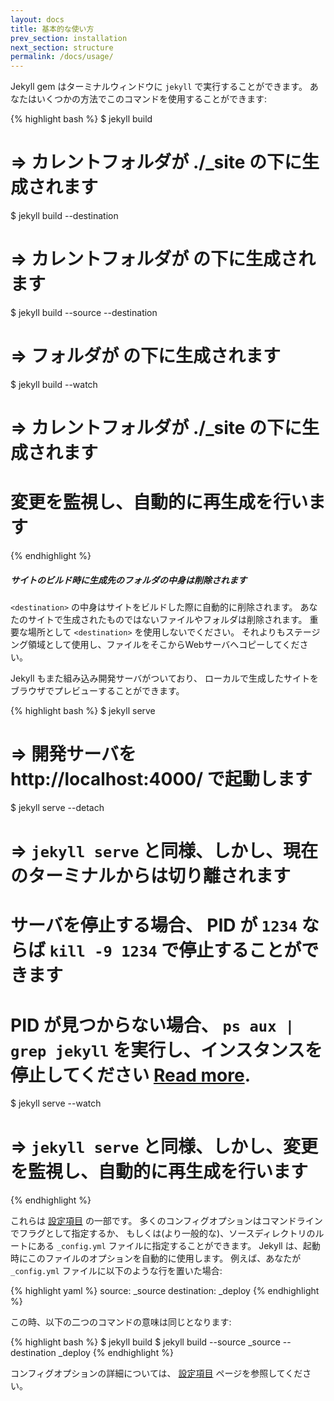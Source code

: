 ```yaml
---
layout: docs
title: 基本的な使い方
prev_section: installation
next_section: structure
permalink: /docs/usage/
---
```


<!--original
---
layout: docs
title: Basic Usage
prev_section: installation
next_section: structure
permalink: /docs/usage/
---
-->

Jekyll gem はターミナルウィンドウに `jekyll` で実行することができます。
あなたはいくつかの方法でこのコマンドを使用することができます:

<!--original
The Jekyll gem makes a `jekyll` executable available to you in your Terminal
window. You can use this command in a number of ways:
-->

{% highlight bash %}
$ jekyll build
# => カレントフォルダが ./_site の下に生成されます

$ jekyll build --destination <destination>
# => カレントフォルダが <destination> の下に生成されます

$ jekyll build --source <source> --destination <destination>
# => <source> フォルダが <destination> の下に生成されます

$ jekyll build --watch
# => カレントフォルダが ./_site の下に生成されます
#    変更を監視し、自動的に再生成を行います
{% endhighlight %}

<!--original
{% highlight bash %}
$ jekyll build
# => The current folder will be generated into ./_site

$ jekyll build --destination <destination>
# => The current folder will be generated into <destination>

$ jekyll build --source <source> --destination <destination>
# => The <source> folder will be generated into <destination>

$ jekyll build --watch
# => The current folder will be generated into ./_site,
#    watched for changes, and regenerated automatically.
{% endhighlight %}
-->

<div class="note warning">
  <h5>サイトのビルド時に生成先のフォルダの中身は削除されます</h5>
  <p>
    <code>&lt;destination&gt;</code> の中身はサイトをビルドした際に自動的に削除されます。
    あなたのサイトで生成されたものではないファイルやフォルダは削除されます。
    重要な場所として <code>&lt;destination&gt;</code> を使用しないでください。
    それよりもステージング領域として使用し、ファイルをそこからWebサーバへコピーしてください。
  </p>
</div>

<!--original
<div class="note warning">
  <h5>Destination folders are cleaned on site builds</h5>
  <p>
    The contents of <code>&lt;destination&gt;</code> are automatically
    cleaned when the site is built.  Files or folders that are not
    created by your site will be removed.  Do not use an important
    location for <code>&lt;destination&gt;</code>; instead, use it as
    a staging area and copy files from there to your web server. 
  </p>
</div>
-->

Jekyll もまた組み込み開発サーバがついており、
ローカルで生成したサイトをブラウザでプレビューすることができます。

<!--original
Jekyll also comes with a built-in development server that will allow you to
preview what the generated site will look like in your browser locally.
-->

{% highlight bash %}
$ jekyll serve
# => 開発サーバを http://localhost:4000/ で起動します

$ jekyll serve --detach
# => `jekyll serve` と同様、しかし、現在のターミナルからは切り離されます

#    サーバを停止する場合、 PID が `1234` ならば `kill -9 1234` で停止することができます
#    PID が見つからない場合、 `ps aux | grep jekyll` を実行し、インスタンスを停止してください [Read more](http://unixhelp.ed.ac.uk/shell/jobz5.html).

$ jekyll serve --watch
# => `jekyll serve` と同様、しかし、変更を監視し、自動的に再生成を行います
{% endhighlight %}

<!--original
{% highlight bash %}
$ jekyll serve
# => A development server will run at http://localhost:4000/

$ jekyll serve --detach
# => Same as `jekyll serve` but will detach from the current terminal.
#    If you need to kill the server, you can `kill -9 1234` where "1234" is the PID.
#    If you cannot find the PID, then do, `ps aux | grep jekyll` and kill the instance. [Read more](http://unixhelp.ed.ac.uk/shell/jobz5.html).

$ jekyll serve --watch
# => Same as `jekyll serve`, but watch for changes and regenerate automatically.
{% endhighlight %}
-->

これらは [設定項目](../configuration/) の一部です。
多くのコンフィグオプションはコマンドラインでフラグとして指定するか、
もしくは(より一般的な)、ソースディレクトリのルートにある `_config.yml` ファイルに指定することができます。
Jekyll は、起動時にこのファイルのオプションを自動的に使用します。
例えば、あなたが `_config.yml` ファイルに以下のような行を置いた場合:

<!--original
These are just a few of the available [configuration options](../configuration/).
Many configuration options can either be specified as flags on the command line,
or alternatively (and more commonly) they can be specified in a `_config.yml`
file at the root of the source directory. Jekyll will automatically use the
options from this file when run. For example, if you place the following lines
in your `_config.yml` file:
-->

{% highlight yaml %}
source:      _source
destination: _deploy
{% endhighlight %}

<!--original
{% highlight yaml %}
source:      _source
destination: _deploy
{% endhighlight %}
-->

この時、以下の二つのコマンドの意味は同じとなります:

<!--original
Then the following two commands will be equivalent:
-->

{% highlight bash %}
$ jekyll build
$ jekyll build --source _source --destination _deploy
{% endhighlight %}

<!--original
{% highlight bash %}
$ jekyll build
$ jekyll build --source _source --destination _deploy
{% endhighlight %}
-->

コンフィグオプションの詳細については、 [設定項目](../configuration/) ページを参照してください。

<!--original
For more about the possible configuration options, see the
[configuration](../configuration/) page.
-->
